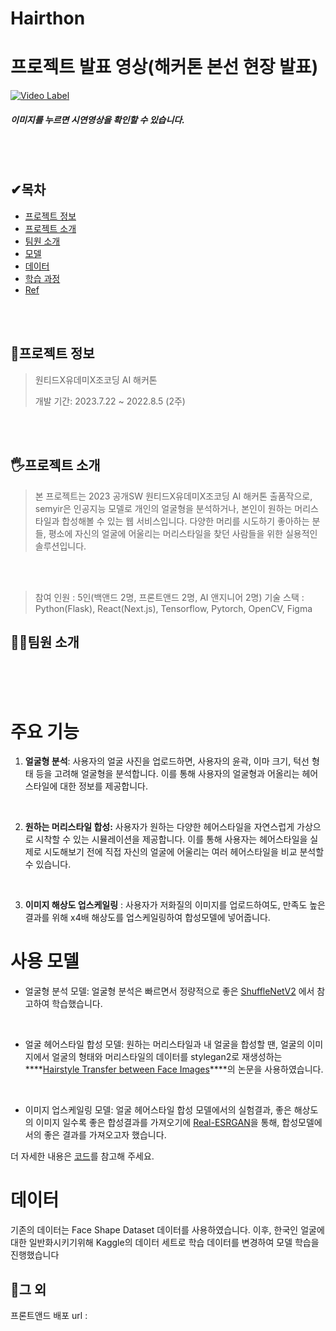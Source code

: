 # Hairthon
# 프로젝트 발표 영상(해커톤 본선 현장 발표)

[![Video Label](/src/imgs/logo.png)](https://www.youtube.com/watch?v=g-hA8vYcROk#t=31m54s)

##### 이미지를 누르면 시연영상을 확인할 수 있습니다.


<br><br>

## ✔목차
* [프로젝트 정보](#🔎프로젝트-정보)
* [프로젝트 소개](#🖐프로젝트-소개)
* [팀원 소개](#🙋‍♀️팀원-소개)
* [모델](#모델)
* [데이터](#데이터)
* [학습 과정](#학습-과정)
* [Ref](#📝ref)

<br><br>

## 🔎프로젝트 정보
> 원티드X유데미X조코딩 AI 해커톤
> 
> 개발 기간: 2023.7.22 ~ 2022.8.5 (2주) 

<br><br>

## 🖐프로젝트 소개
> 본 프로젝트는 2023 공개SW 원티드X유데미X조코딩 AI 해커톤 출품작으로, semyir은 인공지능 모델로 개인의 얼굴형을 분석하거나, 본인이 원하는 머리스타일과 합성해볼 수 있는 웹 서비스입니다.
> 다양한 머리를 시도하기 좋아하는 분들, 평소에 자신의 얼굴에 어울리는 머리스타일을 찾던 사람들을 위한 실용적인 솔루션입니다.

<br><br>
> 참여 인원 : 5인(백앤드 2명, 프론트앤드 2명, AI 앤지니어 2명)
> 기술 스택 : Python(Flask), React(Next.js), Tensorflow, Pytorch, OpenCV, Figma
> 
## 🙋‍♀️팀원 소개

<br><br><br>
# 주요 기능
1. **얼굴형 분석**: 사용자의 얼굴 사진을 업로드하면, 사용자의 윤곽, 이마 크기, 턱선 형태 등을 고려해 얼굴형을 분석합니다. 이를 통해 사용자의 얼굴형과 어올리는 헤어스타일에 대한 정보를 제공합니다.
<br>

2. **원하는 머리스타일 합성:** 사용자가 원하는 다양한 헤어스타일을 자연스럽게 가상으로 시착할 수 있는 시뮬레이션을 제공합니다. 이를 통해 사용자는 헤어스타일을 실제로 시도해보기 전에 직접 자신의 얼굴에 어울리는 여러 헤어스타일을 비교 분석할 수 있습니다.
   
<br>

3. **이미지 해상도 업스케일링** : 사용자가 저화질의 이미지를 업로드하여도, 만족도 높은 결과를 위해 x4배 해상도를 업스케일링하여 합성모델에 넣어줍니다.

# 사용 모델
- 얼굴형 분석 모델: 얼굴형 분석은 빠르면서 정량적으로 좋은 [ShuffleNetV2](https://github.com/Randl/ShuffleNetV2-pytorch) 에서 참고하여 학습했습니다.
<br>

- 얼굴 헤어스타일 합성 모델: 원하는 머리스타일과 내 얼굴을 합성할 땐, 얼굴의 이미지에서 얼굴의 형태와 머리스타일의 데이터를 stylegan2로 재생성하는 ****[Hairstyle Transfer between Face Images](https://cmp.felk.cvut.cz/hairstyles/)****의 논문을 사용하였습니다.
<br>

- 이미지 업스케일링 모델: 얼굴 헤어스타일 합성 모델에서의 실험결과, 좋은 해상도의 이미지 일수록 좋은 합성결과를 가져오기에 [Real-ESRGAN](https://github.com/ai-forever/Real-ESRGAN)을 통해, 합성모델에서의 좋은 결과를 가져오고자 했습니다.


더 자세한 내용은 [코드](https://github.com/DAUOpenSW/PVMM/blob/main/src/models.py)를 참고해 주세요.

# 데이터

기존의 데이터는 Face Shape Dataset 데이터를 사용하였습니다. 이후, 한국인 얼굴에 대한 일반화시키기위해 Kaggle의 데이터 세트로 학습 데이터를 변경하여 모델 학습을 진행했습니다


## 📝그 외
프론트앤드 배포 url : 
